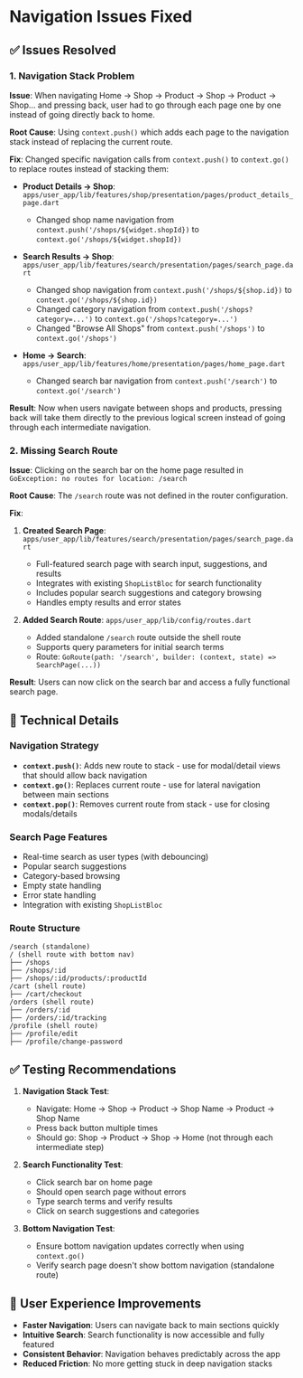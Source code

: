 # Navigation Issues Fixed

## ✅ **Issues Resolved**

### **1. Navigation Stack Problem**
**Issue**: When navigating Home → Shop → Product → Shop → Product → Shop... and pressing back, user had to go through each page one by one instead of going directly back to home.

**Root Cause**: Using `context.push()` which adds each page to the navigation stack instead of replacing the current route.

**Fix**: Changed specific navigation calls from `context.push()` to `context.go()` to replace routes instead of stacking them:

- **Product Details → Shop**: `apps/user_app/lib/features/shop/presentation/pages/product_details_page.dart`
  - Changed shop name navigation from `context.push('/shops/${widget.shopId})` to `context.go('/shops/${widget.shopId})`

- **Search Results → Shop**: `apps/user_app/lib/features/search/presentation/pages/search_page.dart`
  - Changed shop navigation from `context.push('/shops/${shop.id})` to `context.go('/shops/${shop.id})`
  - Changed category navigation from `context.push('/shops?category=...')` to `context.go('/shops?category=...')`
  - Changed "Browse All Shops" from `context.push('/shops')` to `context.go('/shops')`

- **Home → Search**: `apps/user_app/lib/features/home/presentation/pages/home_page.dart`
  - Changed search bar navigation from `context.push('/search')` to `context.go('/search')`

**Result**: Now when users navigate between shops and products, pressing back will take them directly to the previous logical screen instead of going through each intermediate navigation.

### **2. Missing Search Route**
**Issue**: Clicking on the search bar on the home page resulted in `GoException: no routes for location: /search`

**Root Cause**: The `/search` route was not defined in the router configuration.

**Fix**: 
1. **Created Search Page**: `apps/user_app/lib/features/search/presentation/pages/search_page.dart`
   - Full-featured search page with search input, suggestions, and results
   - Integrates with existing `ShopListBloc` for search functionality
   - Includes popular search suggestions and category browsing
   - Handles empty results and error states

2. **Added Search Route**: `apps/user_app/lib/config/routes.dart`
   - Added standalone `/search` route outside the shell route
   - Supports query parameters for initial search terms
   - Route: `GoRoute(path: '/search', builder: (context, state) => SearchPage(...))`

**Result**: Users can now click on the search bar and access a fully functional search page.

## 🔧 **Technical Details**

### **Navigation Strategy**
- **`context.push()`**: Adds new route to stack - use for modal/detail views that should allow back navigation
- **`context.go()`**: Replaces current route - use for lateral navigation between main sections
- **`context.pop()`**: Removes current route from stack - use for closing modals/details

### **Search Page Features**
- Real-time search as user types (with debouncing)
- Popular search suggestions
- Category-based browsing
- Empty state handling
- Error state handling
- Integration with existing `ShopListBloc`

### **Route Structure**
```
/search (standalone)
/ (shell route with bottom nav)
├── /shops
├── /shops/:id
├── /shops/:id/products/:productId
/cart (shell route)
├── /cart/checkout
/orders (shell route)
├── /orders/:id
├── /orders/:id/tracking
/profile (shell route)
├── /profile/edit
├── /profile/change-password
```

## ✅ **Testing Recommendations**

1. **Navigation Stack Test**:
   - Navigate: Home → Shop → Product → Shop Name → Product → Shop Name
   - Press back button multiple times
   - Should go: Shop → Product → Shop → Home (not through each intermediate step)

2. **Search Functionality Test**:
   - Click search bar on home page
   - Should open search page without errors
   - Type search terms and verify results
   - Click on search suggestions and categories

3. **Bottom Navigation Test**:
   - Ensure bottom navigation updates correctly when using `context.go()`
   - Verify search page doesn't show bottom navigation (standalone route)

## 🎯 **User Experience Improvements**

- **Faster Navigation**: Users can navigate back to main sections quickly
- **Intuitive Search**: Search functionality is now accessible and fully featured
- **Consistent Behavior**: Navigation behaves predictably across the app
- **Reduced Friction**: No more getting stuck in deep navigation stacks 